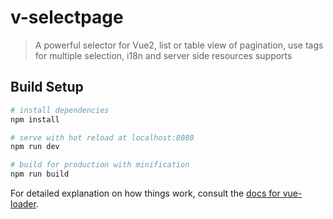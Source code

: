 # v-selectpage

> A powerful selector for Vue2, list or table view of pagination, use tags for multiple selection, i18n and server side resources supports

## Build Setup

``` bash
# install dependencies
npm install

# serve with hot reload at localhost:8080
npm run dev

# build for production with minification
npm run build
```

For detailed explanation on how things work, consult the [docs for vue-loader](http://vuejs.github.io/vue-loader).
